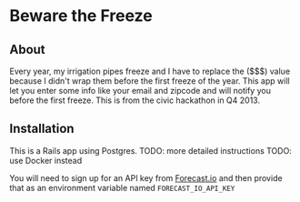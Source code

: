 # Beware the Freeze

## About
Every year, my irrigation pipes freeze and I have to replace the ($$$) value because I didn't wrap them before the first freeze of the year.  This app will let you enter some info like your email and zipcode and will notify you before the first freeze.  This is from the civic hackathon in Q4 2013.

## Installation
This is a Rails app using Postgres.
TODO: more detailed instructions
TODO: use Docker instead

You will need to sign up for an API key from [Forecast.io](https://developer.forecast.io/ "Forecast.io") and then provide that as an environment variable named `FORECAST_IO_API_KEY`
